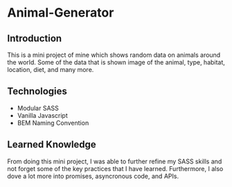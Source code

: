 # Animal-Generator
## Introduction
This is a mini project of mine which shows random data on animals around the world. Some of the data that is shown image of the animal, type, habitat, location, diet, and many more. 

## Technologies
- Modular SASS
- Vanilla Javascript
- BEM Naming Convention

## Learned Knowledge
From doing this mini project, I was able to further refine my SASS skills and not forget some of the key practices that I have learned. Furthermore, I also dove a lot more into promises, asyncronous code, and APIs. 
